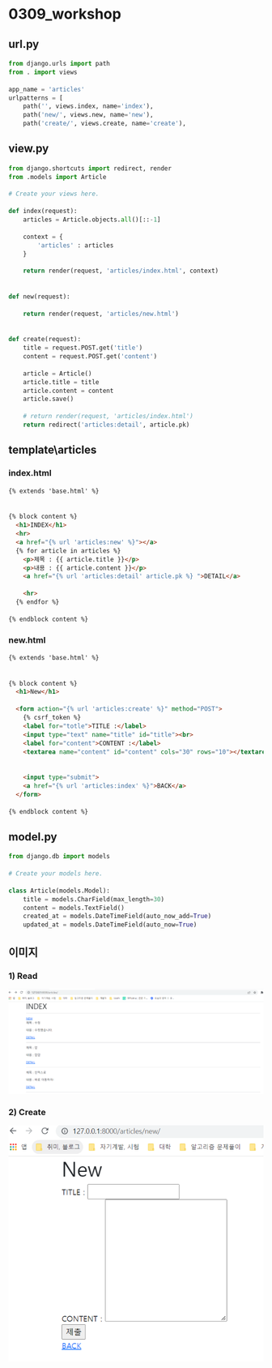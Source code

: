 # 0309_workshop



## url.py

```python
from django.urls import path
from . import views

app_name = 'articles'
urlpatterns = [
    path('', views.index, name='index'),
    path('new/', views.new, name='new'),
    path('create/', views.create, name='create'),
```



## view.py

```python
from django.shortcuts import redirect, render
from .models import Article

# Create your views here.

def index(request):
    articles = Article.objects.all()[::-1]

    context = {
        'articles' : articles
    }

    return render(request, 'articles/index.html', context)


def new(request):

    return render(request, 'articles/new.html')


def create(request):
    title = request.POST.get('title')
    content = request.POST.get('content')

    article = Article()
    article.title = title
    article.content = content
    article.save()

    # return render(request, 'articles/index.html')
    return redirect('articles:detail', article.pk)
```



## template\articles



### index.html

```html
{% extends 'base.html' %}


{% block content %}
  <h1>INDEX</h1>
  <hr>
  <a href="{% url 'articles:new' %}"></a>
  {% for article in articles %}
    <p>제목 : {{ article.title }}</p>
    <p>내용 : {{ article.content }}</p>
    <a href="{% url 'articles:detail' article.pk %} ">DETAIL</a>
    
    <hr>
  {% endfor %}

{% endblock content %}
```



### new.html

```html
{% extends 'base.html' %}


{% block content %}
  <h1>New</h1>

  <form action="{% url 'articles:create' %}" method="POST">
    {% csrf_token %}
    <label for="totle">TITLE :</label>
    <input type="text" name="title" id="title"><br>
    <label for="content">CONTENT :</label>
    <textarea name="content" id="content" cols="30" rows="10"></textarea><br>
    

    <input type="submit">
    <a href="{% url 'articles:index' %}">BACK</a>
  </form>

{% endblock content %}
```



## model.py

```python
from django.db import models

# Create your models here.

class Article(models.Model):
    title = models.CharField(max_length=30)
    content = models.TextField()
    created_at = models.DateTimeField(auto_now_add=True)
    updated_at = models.DateTimeField(auto_now=True)
```



## 이미지



### 1) Read

![image-20220310234656773](0309_workshop.assets/image-20220310234656773.png)



### 2) Create

![image-20220310234758466](0309_workshop.assets/image-20220310234758466.png)
